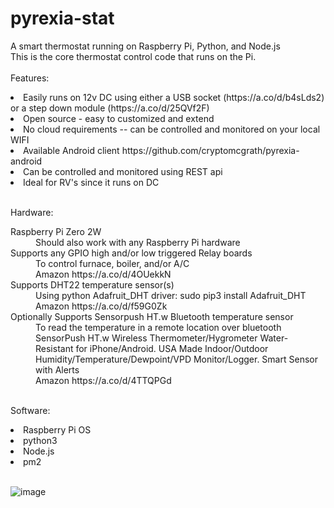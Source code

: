 # pyrexia-stat

A smart thermostat running on Raspberry Pi, Python, and Node.js<br>
This is the core thermostat control code that runs on the Pi.<br><br>
Features:
<li>Easily runs on 12v DC using either a USB socket (https://a.co/d/b4sLds2) or a step down module (https://a.co/d/25QVf2F)</li>
<li>Open source - easy to customized and extend</li>
<li>No cloud requirements -- can be controlled and monitored on your local WIFI</li>
<li>Available Android client https://github.com/cryptomcgrath/pyrexia-android</li>
<li>Can be controlled and monitored using REST api</li>
<li>Ideal for RV's since it runs on DC</li>
<br>
<p>Hardware:</p>
<dl>
<dt>Raspberry Pi Zero 2W</dt>
<dd>Should also work with any Raspberry Pi hardware</dd>
<dt>Supports any GPIO high and/or low triggered Relay boards</dt>
<dd>To control furnace, boiler, and/or A/C
<dd>Amazon https://a.co/d/4OUekkN</dd>
<dt>Supports DHT22 temperature sensor(s)</dt>
<dd>Using python Adafruit_DHT driver:  sudo pip3 install Adafruit_DHT</dd>
<dd>Amazon https://a.co/d/f59G0Zk</dd>
<dt>Optionally Supports Sensorpush HT.w Bluetooth temperature sensor</dt>
<dd>To read the temperature in a remote location over bluetooth</dd>
<dd>SensorPush HT.w Wireless Thermometer/Hygrometer Water-Resistant for iPhone/Android. USA Made Indoor/Outdoor Humidity/Temperature/Dewpoint/VPD Monitor/Logger. Smart Sensor with Alerts </dd>
<dd>Amazon https://a.co/d/4TTQPGd</dd>


<br>
<p>Software:</p>
  <li>Raspberry Pi OS</li>
<li>python3</li>
<li>Node.js</li>
<li>pm2</li>
<br>
  
![image](https://user-images.githubusercontent.com/5443337/192160872-86081805-009f-4953-9ad2-d1d7d47415e3.png)
